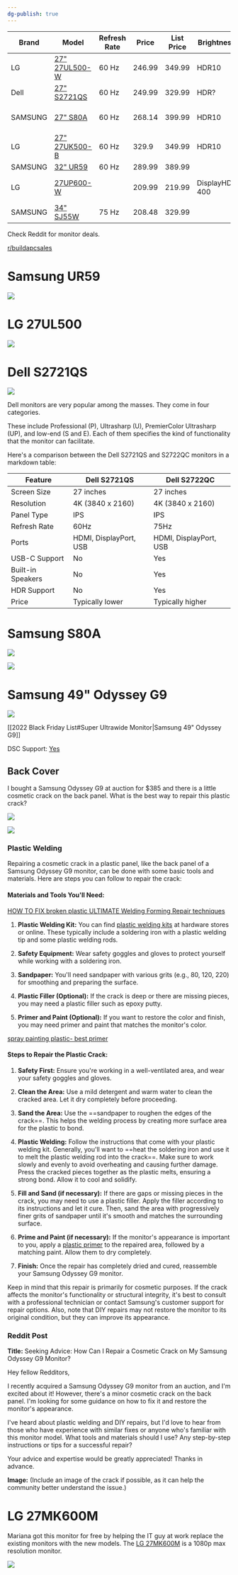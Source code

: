 ```yaml
---
dg-publish: true
---
```


| Brand    | Model              | Refresh Rate | Price  | List Price | Brightness     | Color Gamut      |
|----------|--------------------|--------------|--------|------------|----------------|------------------|
| LG       | [27" 27UL500-W](https://www.amazon.com/LG-27UL500-W-27-Inch-Freesync-Technology/dp/B07PGL2WVS/ref=sr_1_3?keywords=4k+27%22+monitor&qid=1677366759&sr=8-3)      | 60 Hz        | 246.99 | 349.99     | HDR10          | sRGB 98%         |
| Dell     | [27" S2721QS](https://www.amazon.com/Dell-S2721QS-Ultra-Thin-DisplayPort-Certified/dp/B08DQWG3JG/ref=sr_1_4?keywords=4k%2B27%22%2Bmonitor&qid=1677366759&sr=8-4&th=1)        | 60 Hz        | 249.99 | 329.99     | HDR?           | 99% sRGB         |
| SAMSUNG  | [27" S80A](https://www.amazon.com/SAMSUNG-3840x2160-Computer-Adjustable-LS27A800UNNXZA/dp/B09FRCXSJK/ref=sr_1_5?keywords=4k+27%22+monitor&qid=1677366759&sr=8-5)           | 60 Hz        | 268.14 | 399.99     | HDR10          | 1 Billion Colors |
| LG       | [27" 27UK500-B](https://www.amazon.com/LG-27UK500-B-FreeSync-Technology-Compatibility/dp/B08C2HRGG6/ref=sr_1_6?keywords=4k%2B27%22%2Bmonitor&qid=1677366759&sr=8-6&th=1)      | 60 Hz        | 329.9  | 349.99     | HDR10          | SRGB 98%         |
| SAMSUNG  | [32" UR59](https://www.amazon.com/Samsung-Class-Curved-Monitor-LU32R591CWNXZA/dp/B082321Z23/ref=sxin_17_pa_sp_search_thematic_sspa)           | 60 Hz        | 289.99 | 389.99     |                |                  |
| LG       | [27UP600-W](https://www.amazon.com/LG-27UP600-W-DisplayHDR-FreeSync-Stabilizer/dp/B09S1YR46Y/ref=sr_1_3?crid=1PBO1DDVAIXRW&keywords=4k+monitor+27up600&qid=1677366998&sprefix=4k+monitor+27up600%2Caps%2C117&sr=8-3)          |              | 209.99 | 219.99     | DisplayHDR 400 | DCI-P3 95%       |
| SAMSUNG  | [34" SJ55W](https://www.amazon.com/Samsung-S34J55W-34-Inch-Ultrawide-LS34J550WQNXZA/dp/B07FBS36W2/ref=sr_1_3?crid=1ZOJ14ONSRENY&keywords=4k%2Bmonitor%2Bsj55w&qid=1677367029&sprefix=4k%2Bmonitor%2Bsj55w%2Caps%2C97&sr=8-3&th=1)          | 75 Hz        | 208.48 | 329.99     |                |                  |


Check Reddit for monitor deals.

[r/buildapcsales](https://www.reddit.com/r/buildapcsales/search/?q=Monitor&restrict_sr=1&sr_nsfw=&sort=new)

# Samsung UR59

![](https://m.media-amazon.com/images/I/41m2Jnw8q+L._AC_.jpg)

# LG 27UL500
![](https://m.media-amazon.com/images/I/41ypxQuSSDS._AC_SL1283_.jpg)

# Dell S2721QS
![](https://m.media-amazon.com/images/I/51v+O3gLfeS._AC_SL1500_.jpg)

Dell monitors are very popular among the masses. They come in four categories. 

These include Professional (P), Ultrasharp (U), PremierColor Ultrasharp (UP), and low-end (S and E). Each of them specifies the kind of functionality that the monitor can facilitate.

Here's a comparison between the Dell S2721QS and S2722QC monitors in a markdown table:

|Feature|Dell S2721QS|Dell S2722QC|
|---|---|---|
|Screen Size|27 inches|27 inches|
|Resolution|4K (3840 x 2160)|4K (3840 x 2160)|
|Panel Type|IPS|IPS|
|Refresh Rate|60Hz|75Hz|
|Ports|HDMI, DisplayPort, USB|HDMI, DisplayPort, USB|
|USB-C Support|No|Yes|
|Built-in Speakers|No|Yes|
|HDR Support|No|Yes|
|Price|Typically lower|Typically higher|

# Samsung S80A

![](https://m.media-amazon.com/images/I/71ebISS-qmS._AC_SL1500_.jpg)

![](https://m.media-amazon.com/images/I/81rH2t6dh6S._AC_SL1500_.jpg)

# Samsung 49" Odyssey G9

![](https://m.media-amazon.com/images/I/818jj0DF-dL._AC_SL1500_.jpg)

[[2022 Black Friday List#Super Ultrawide Monitor|Samsung 49" Odyssey G9]]

DSC Support: [Yes](https://www.reddit.com/r/ultrawidemasterrace/comments/gdljsk/the_samsung_odyssey_g9_does_indeed_support_dsc/)

## Back Cover

I bought a Samsung Odyssey G9 at auction for $385 and there is a little cosmetic crack on the back panel. What is the best way to repair this plastic crack?

![](https://lh3.googleusercontent.com/pw/ADCreHcm-HJvyd5dQk8PGUtG5QY_xcv7EwAhy4V-XpaByu2mX6u2E9Skei1nnvzX5AZl5KDP-AWV3wUq7x4gTt7lTL1XvL3grK4mRg-T3QdfYTm4hdIubMifJXcr45gyb4xH2-BNA9UBUUbVpgJAP5cB2XfdKw=w937-h1249-s-no?authuser=0)

![](https://lh3.googleusercontent.com/pw/ADCreHc1t_henmtn2lqAhkd0VHXWztromDrbioy6L4KznJoRdHfGJZ8a_y5ooD-Yo1LfZrCXzM1x3v1qxyx48Xk5dPF6yFpoojkqjssz2E49_XFzQBZsp84aF_WLVU2KnVOYUYs5tMwsEn0_1Kflk3ffghdd_g=w937-h1249-s-no?authuser=0)

### Plastic Welding

Repairing a cosmetic crack in a plastic panel, like the back panel of a Samsung Odyssey G9 monitor, can be done with some basic tools and materials. Here are steps you can follow to repair the crack:

#### Materials and Tools You'll Need:

[HOW TO FIX broken plastic ULTIMATE Welding Forming Repair techniques](https://www.youtube.com/watch?v=OVaup9CYOL0)

1. **Plastic Welding Kit:** You can find [plastic welding kits](https://www.amazon.com/s?k=Plastic+Welding+Kit) at hardware stores or online. These typically include a soldering iron with a plastic welding tip and some plastic welding rods.
    
2. **Safety Equipment:** Wear safety goggles and gloves to protect yourself while working with a soldering iron.
    
3. **Sandpaper:** You'll need sandpaper with various grits (e.g., 80, 120, 220) for smoothing and preparing the surface.
    
4. **Plastic Filler (Optional):** If the crack is deep or there are missing pieces, you may need a plastic filler such as epoxy putty.
    
5. **Primer and Paint (Optional):** If you want to restore the color and finish, you may need primer and paint that matches the monitor's color.
    

[spray painting plastic- best primer](https://www.youtube.com/watch?v=aHN1Efohc7E)
#### Steps to Repair the Plastic Crack:

1. **Safety First:** Ensure you're working in a well-ventilated area, and wear your safety goggles and gloves.
    
2. **Clean the Area:** Use a mild detergent and warm water to clean the cracked area. Let it dry completely before proceeding.
    
3. **Sand the Area:** Use the ==sandpaper to roughen the edges of the crack==. This helps the welding process by creating more surface area for the plastic to bond.
    
4. **Plastic Welding:** Follow the instructions that come with your plastic welding kit. Generally, you'll want to ==heat the soldering iron and use it to melt the plastic welding rod into the crack==. Make sure to work slowly and evenly to avoid overheating and causing further damage. Press the cracked pieces together as the plastic melts, ensuring a strong bond. Allow it to cool and solidify.
    
5. **Fill and Sand (if necessary):** If there are gaps or missing pieces in the crack, you may need to use a plastic filler. Apply the filler according to its instructions and let it cure. Then, sand the area with progressively finer grits of sandpaper until it's smooth and matches the surrounding surface.
    
6. **Prime and Paint (if necessary):** If the monitor's appearance is important to you, apply a [plastic primer](https://www.jbtools.com/duplicolor-cp199-plastic-adhesion-promoter-clear-primer-11-oz-aerosol) to the repaired area, followed by a matching paint. Allow them to dry completely.
    
7. **Finish:** Once the repair has completely dried and cured, reassemble your Samsung Odyssey G9 monitor.
    

Keep in mind that this repair is primarily for cosmetic purposes. If the crack affects the monitor's functionality or structural integrity, it's best to consult with a professional technician or contact Samsung's customer support for repair options. Also, note that DIY repairs may not restore the monitor to its original condition, but they can improve its appearance.


### Reddit Post

**Title:** Seeking Advice: How Can I Repair a Cosmetic Crack on My Samsung Odyssey G9 Monitor?

Hey fellow Redditors,

I recently acquired a Samsung Odyssey G9 monitor from an auction, and I'm excited about it! However, there's a minor cosmetic crack on the back panel. I'm looking for some guidance on how to fix it and restore the monitor's appearance.

I've heard about plastic welding and DIY repairs, but I'd love to hear from those who have experience with similar fixes or anyone who's familiar with this monitor model. What tools and materials should I use? Any step-by-step instructions or tips for a successful repair?

Your advice and expertise would be greatly appreciated! Thanks in advance.

**Image:** (Include an image of the crack if possible, as it can help the community better understand the issue.)

# LG 27MK600M

Mariana got this monitor for free by helping the IT guy at work replace the existing monitors with the new models. The [LG 27MK600M](https://www.lg.com/in/monitors/lg-27MK600M-W) is a 1080p max resolution monitor. 

![](https://lh3.googleusercontent.com/pw/ADCreHeb6D3xFvH-K6BI7tqg_LJazsi7k-yRfAJTSB9edHb-TL23zydOJx5QKKKnyLMH1XJOskD8r9F8Bm1URqLe_uth4Yrzb9wKK3nkBbKjhj4EuHMvV4d8HgqWTNkKbpscis0ObW-uWLDcEaT1376Um3ptiQ=w937-h1249-s-no?authuser=0)